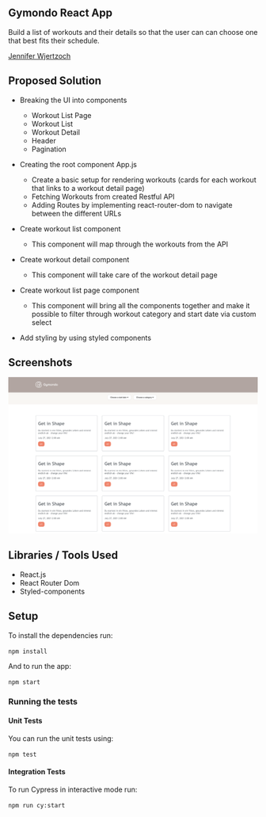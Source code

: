 ## Gymondo React App

Build a list of workouts and their details so that the user can can choose one that best fits their schedule.

[Jennifer Wjertzoch](mailto:wjertzochjennifer@gmail.com)

## Proposed Solution

- Breaking the UI into components
    * Workout List Page
    * Workout List
    * Workout Detail
    * Header
    * Pagination

- Creating the root component App.js
    * Create a basic setup for rendering workouts (cards for each workout that links to a workout detail page)
    * Fetching Workouts from created Restful API
    * Adding Routes by implementing react-router-dom to navigate between the different URLs

- Create workout list component
    * This component will map through the workouts from the API

- Create workout detail component
    * This component will take care of the workout detail page

- Create workout list page component
    * This component will bring all the components together and make it possible to filter through workout category and start date via custom select

- Add styling by using styled components


## Screenshots
![alt text](screens/screen.png)

## Libraries / Tools Used

- React.js
- React Router Dom
- Styled-components

## Setup

To install the dependencies run:

`npm install`

And to run the app:

`npm start`


### Running the tests

#### Unit Tests

You can run the unit tests using:

`npm test`

#### Integration Tests

To run Cypress in interactive mode run:

`npm run cy:start`





